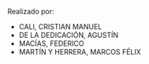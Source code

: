 Realizado por:
- CALI, CRISTIAN MANUEL
- DE LA DEDICACIÓN, AGUSTÍN
- MACÍAS, FEDERICO
- MARTÍN Y HERRERA, MARCOS FÉLIX
